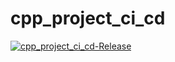 # cpp_project_ci_cd

[![cpp_project_ci_cd-Release](https://github.com/ainnedge/cpp_project_ci_cd/actions/workflows/release.yml/badge.svg)](https://github.com/ainnedge/cpp_project_ci_cd/actions/workflows/release.yml)
